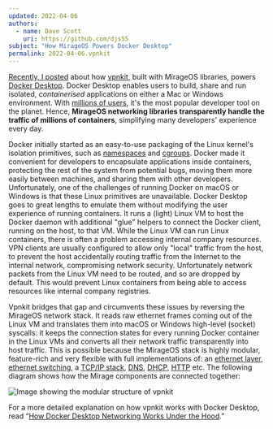 ```yaml
---
updated: 2022-04-06
authors:
  - name: Dave Scott
    uri: https://github.com/djs55
subject: "How MirageOS Powers Docker Desktop"
permalink: 2022-04-06.vpnkit
---
```


[Recently, I posted](https://www.docker.com/blog/how-docker-desktop-networking-works-under-the-hood/) about how [vpnkit](https://github.com/moby/vpnkit), built with MirageOS libraries, powers [Docker Desktop](https://www.docker.com/products/docker-desktop). Docker Desktop enables users to build, share and run isolated, _containerised_ applications on either a Mac or Windows environment.
With [millions of users](https://www.docker.com/blog/docker-raises-series-c-build-share-run/), it's the most popular developer tool
on the planet. Hence, **MirageOS networking libraries transparently handle the traffic of millions of containers**, simplifying many developers' experience every day.

Docker initially started as an easy-to-use packaging of the Linux kernel's isolation primitives, such as
[namespaces](https://en.wikipedia.org/wiki/Linux_namespaces) and [cgroups](https://en.wikipedia.org/wiki/Cgroups).
Docker made it convenient for developers to encapsulate applications inside containers, protecting the rest of the system from potential bugs, moving them more easily between machines, and sharing them with other developers. Unfortunately, one of the challenges of running Docker on macOS or Windows is that these Linux primitives are unavailable. Docker Desktop goes to great lengths to emulate them without modifying the user experience of running containers. It runs a (light) Linux VM to host the Docker daemon with additional "glue" helpers to connect the Docker client, running on the host, to that VM. While the Linux VM can run Linux
containers, there is often a problem accessing internal company resources. VPN clients are usually configured to allow only
"local" traffic from the host, to prevent the host accidentally routing traffic from the Internet to the internal network, compromising network security. Unfortunately network packets from the Linux VM need to be routed, and so are dropped by default. This
would prevent Linux containers from being able to access resources like internal company registries.

Vpnkit bridges that gap and circumvents these issues by reversing the MirageOS network stack. It reads raw ethernet frames coming out of the Linux VM and translates them into macOS or Windows high-level (socket) syscalls: it keeps the connection states for every running Docker container in the Linux VMs and converts all their network traffic transparently into host traffic. This is possible because the MirageOS stack is highly modular, feature-rich and very flexible with full implementations of:
an [ethernet layer](https://github.com/mirage/ethernet),
[ethernet switching](https://github.com/mirage/mirage-vnetif),
a [TCP/IP stack](https://github.com/mirage/mirage-tcpip),
[DNS](https://github.com/mirage/ocaml-dns),
[DHCP](https://github.com/mirage/charrua),
[HTTP](https://github.com/mirage/ocaml-cohttp) etc. The following diagram shows how the Mirage components are connected together:

![Image showing the modular structure of vpnkit](/img/blog-VPNKit.png)

For a more detailed explanation on how vpnkit works with Docker Desktop, read “[How Docker Desktop Networking Works Under the Hood](https://www.docker.com/blog/how-docker-desktop-networking-works-under-the-hood/).”
